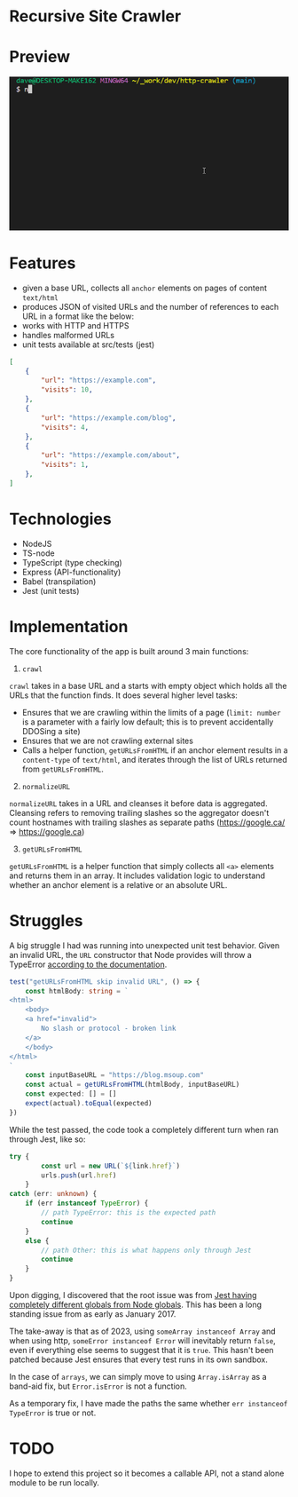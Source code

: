 # Recursive Site Crawler

# Preview

![preview-usage](./usage/sample.gif)

# Features

- given a base URL, collects all `anchor` elements on pages of content `text/html` 
- produces JSON of visited URLs and the number of references to each URL in a format like the below:
- works with HTTP and HTTPS
- handles malformed URLs
- unit tests available at src/tests (jest)

```json
[
    {
        "url": "https://example.com",
        "visits": 10,
    },
    {
        "url": "https://example.com/blog",
        "visits": 4,
    },
    {
        "url": "https://example.com/about",
        "visits": 1,
    },
]
```

# Technologies
- NodeJS
- TS-node
- TypeScript (type checking)
- Express (API-functionality)
- Babel (transpilation)
- Jest (unit tests)

# Implementation

The core functionality of the app is built around 3 main functions:

1. `crawl`

`crawl` takes in a base URL and a starts with empty object which holds all the URLs that the function finds. It does several higher level tasks:

- Ensures that we are crawling within the limits of a page (`limit: number` is a parameter with a fairly low default; this is to prevent accidentally DDOSing a site)
- Ensures that we are not crawling external sites 
- Calls a helper function, `getURLsFromHTML` if an anchor element results in a `content-type` of `text/html`, and iterates through the list of URLs returned from `getURLsFromHTML`.

2. `normalizeURL`

`normalizeURL` takes in a URL and cleanses it before data is aggregated. Cleansing refers to removing trailing slashes so the aggregator doesn't count hostnames with trailing slashes as separate paths (https://google.ca/ => https://google.ca)

3. `getURLsFromHTML`

`getURLsFromHTML` is a helper function that simply collects all `<a>` elements and returns them in an array. It includes validation logic to understand whether an anchor element is a relative or an absolute URL.

# Struggles

A big struggle I had was running into unexpected unit test behavior. Given an invalid URL, the `URL` constructor that Node provides will throw a TypeError [according to the documentation](https://nodejs.org/api/url.html).

```ts
test("getURLsFromHTML skip invalid URL", () => {
    const htmlBody: string = `
<html>
    <body>
    <a href="invalid">
        No slash or protocol - broken link
    </a>
    </body>
</html>
`
    const inputBaseURL = "https://blog.msoup.com"
    const actual = getURLsFromHTML(htmlBody, inputBaseURL)
    const expected: [] = []
    expect(actual).toEqual(expected)
})
```

While the test passed, the code took a completely different turn when ran through Jest, like so:

```ts
try {
        const url = new URL(`${link.href}`)
        urls.push(url.href)
    }
catch (err: unknown) {
    if (err instanceof TypeError) {
        // path TypeError: this is the expected path
        continue
    }
    else {
        // path Other: this is what happens only through Jest
        continue
    }
}

```

Upon digging, I discovered that the root issue was from [Jest having completely different globals from Node globals](https://github.com/facebook/jest/issues/2549). This has been a long standing issue from as early as January 2017.

The take-away is that as of 2023, using `someArray instanceof Array` and when using http, `someError instanceof Error` will inevitably return `false`, even if everything else seems to suggest that it is `true`. This hasn't been patched because Jest ensures that every test runs in its own sandbox.

In the case of `arrays`, we can simply move to using `Array.isArray` as a band-aid fix, but `Error.isError` is not a function. 

As a temporary fix, I have made the paths the same whether `err instanceof TypeError` is true or not.

# TODO

I hope to extend this project so it becomes a callable API, not a stand alone module to be run locally.